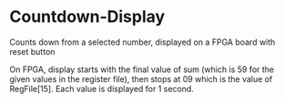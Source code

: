 # Countdown-Display
Counts down from a selected number, displayed on a FPGA board with reset button

On FPGA, display starts with the final value of sum (which is 59 for the given
values in the register file), then stops at 09 which is the value of RegFile[15]. Each value is displayed for 1 second.
